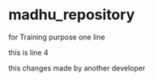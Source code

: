 # madhu_repository
for Training purpose
one line

this is line 4

this changes made by another developer
